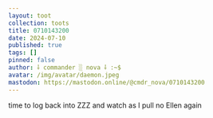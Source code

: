 ```yaml
---
layout: toot
collection: toots
title: 0710143200
date: 2024-07-10
published: true
tags: []
pinned: false
author: ⸸ commander ░ nova ⸸ :~$
avatar: /img/avatar/daemon.jpeg
mastodon: https://mastodon.online/@cmdr_nova/0710143200
---
```


time to log back into ZZZ and watch as I pull no Ellen again
